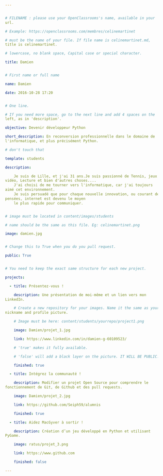 ```yaml
---


# FILENAME : please use your OpenClassrooms's name, available in your 
url.

# Example: https://openclassrooms.com/membres/celinemartinet

# must be the name of your file. If file name is celinemartinet.md, 
title is celinemartinet.

# lowercase, no blank space, Capital case or special character.

title: Damien


# First name or full name

name: Damien

date: 2016-10-28 17:20


# One line.

# If you need more space, go to the next line and add 4 spaces on the 
left, as in 'description'.

objective: Devenir développeur Python

short_description: En reconversion professionnelle dans le domaine de 
l'informatique, et plus précisément Python. 

# don't touch that

template: students

description:

    Je suis de Lille, et j'ai 31 ans.Je suis passionné de Tennis, jeux 
vidéo, Lecture et bien d'autres choses.... 
    J'ai choisi de me tourner vers l'informatique, car j'ai toujours 
aimé cet environnement. 
    Je suis persuadé que pour chaque nouvelle innovation, ou courant de 
pensées, internet est devenu le moyen 
    le plus rapide pour communiquer.


# image must be located in content/images/students

# name should be the same as this file. Eg: celinemartinet.png

image: damien.jpg


# Change this to True when you do you pull request.

public: True


# You need to keep the exact same structure for each new project.

projects:

  - title: Présentez-vous !

    description: Une présentation de moi-même et un lien vers mon 
LinkedIn.

    # Create a new repository for your images. Name it the same as your 
nickname and profile picture.

    # Image must be here: content/students/yourrepo/project1.png

    image: Damien/projet_1.jpg

    link: https://www.linkedin.com/in/damien-g-60109523/

    # 'true' makes it fully available.

    # 'false' will add a black layer on the picture. IT WILL BE PUBLIC!

    finished: true

  - title: Intégrez la communauté !

    description: Modifier un projet Open Source pour comprendre le 
fonctionnement de Git, de Github et des pull requests. 

    image: Damien/projet_2.jpg

    link: https://github.com/Seiph59/alumnis

    finished: true

  - title: Aidez MacGyver à sortir !

    description: Création d’un jeu développé en Python et utilisant 
PyGame.

    image: ratus/projet_3.png

    link: https://www.github.com

    finished: false

---
```


